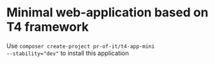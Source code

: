 
# Minimal web-application based on T4 framework

Use 
<code>composer create-project pr-of-it/t4-app-mini --stability="dev"</code>
to install this application
